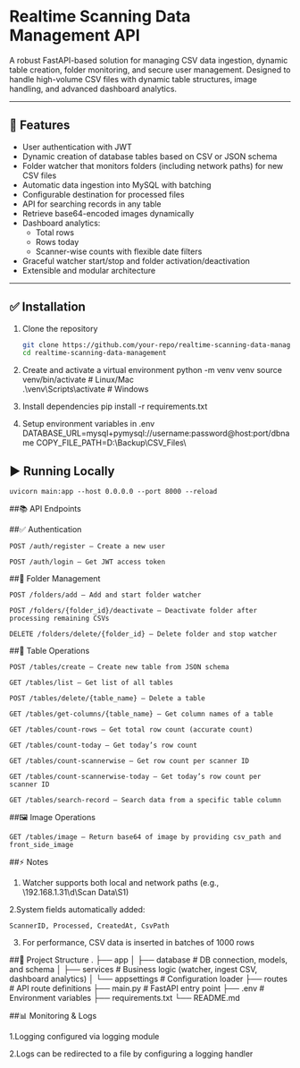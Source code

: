 # Realtime Scanning Data Management API

A robust FastAPI-based solution for managing CSV data ingestion, dynamic table creation, folder monitoring, and secure user management. Designed to handle high-volume CSV files with dynamic table structures, image handling, and advanced dashboard analytics.

---

## 🚀 Features

- User authentication with JWT
- Dynamic creation of database tables based on CSV or JSON schema
- Folder watcher that monitors folders (including network paths) for new CSV files
- Automatic data ingestion into MySQL with batching
- Configurable destination for processed files
- API for searching records in any table
- Retrieve base64-encoded images dynamically
- Dashboard analytics:  
  - Total rows  
  - Rows today  
  - Scanner-wise counts with flexible date filters
- Graceful watcher start/stop and folder activation/deactivation
- Extensible and modular architecture

---

## ✅ Installation

1. Clone the repository  
   ```bash
   git clone https://github.com/your-repo/realtime-scanning-data-management.git
   cd realtime-scanning-data-management

2. Create and activate a virtual environment
	python -m venv venv
	source venv/bin/activate   # Linux/Mac  
	.\venv\Scripts\activate    # Windows

3. Install dependencies
	pip install -r requirements.txt

4. Setup environment variables in .env
	DATABASE_URL=mysql+pymysql://username:password@host:port/dbname
	COPY_FILE_PATH=D:\Backup\CSV_Files\

## ▶️ Running Locally
	uvicorn main:app --host 0.0.0.0 --port 8000 --reload

##📚 API Endpoints

##✅ Authentication

	POST /auth/register – Create a new user

	POST /auth/login – Get JWT access token


##📁 Folder Management

	POST /folders/add – Add and start folder watcher

	POST /folders/{folder_id}/deactivate – Deactivate folder after processing remaining CSVs

	DELETE /folders/delete/{folder_id} – Delete folder and stop watcher

##🧱 Table Operations

	POST /tables/create – Create new table from JSON schema

	GET /tables/list – Get list of all tables

	POST /tables/delete/{table_name} – Delete a table

	GET /tables/get-columns/{table_name} – Get column names of a table

	GET /tables/count-rows – Get total row count (accurate count)

	GET /tables/count-today – Get today’s row count

	GET /tables/count-scannerwise – Get row count per scanner ID

	GET /tables/count-scannerwise-today – Get today’s row count per scanner ID

	GET /tables/search-record – Search data from a specific table column

##🖼️ Image Operations

	GET /tables/image – Return base64 of image by providing csv_path and front_side_image

##⚡ Notes

1. Watcher supports both local and network paths (e.g., \\192.168.1.31\d\Scan Data\S1)

2.System fields automatically added:

	ScannerID, Processed, CreatedAt, CsvPath

3. For performance, CSV data is inserted in batches of 1000 rows

##📁 Project Structure
.
├── app
│   ├── database          # DB connection, models, and schema
│   ├── services          # Business logic (watcher, ingest CSV, dashboard analytics)
│   └── appsettings       # Configuration loader
├── routes                # API route definitions
├── main.py               # FastAPI entry point
├── .env                  # Environment variables
├── requirements.txt
└── README.md

##📊 Monitoring & Logs

1.Logging configured via logging module

2.Logs can be redirected to a file by configuring a logging handler

